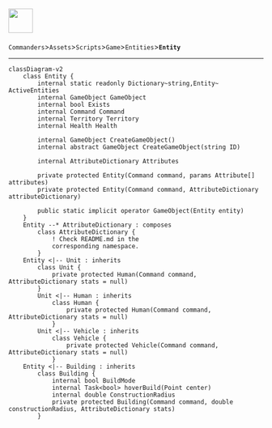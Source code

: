 ﻿[<h1><img height=48 src="https://img.shields.io/badge/Class%20Diagram-Entity-white?color=informational&style=flat-square" /></h1>](https://github.com/Galacticai/Commanders/blob/dev/Assets/Scripts/Game/Entities/Entity.cs)

`Commanders`>`Assets`>`Scripts`>`Game`>`Entities`>**`Entity`**

---

```mermaid
classDiagram-v2
    class Entity {
        internal static readonly Dictionary~string,Entity~ ActiveEntities
        internal GameObject GameObject
        internal bool Exists
        internal Command Command
        internal Territory Territory
        internal Health Health
        
        internal GameObject CreateGameObject()
        internal abstract GameObject CreateGameObject(string ID)

        internal AttributeDictionary Attributes

        private protected Entity(Command command, params Attribute[] attributes)
        private protected Entity(Command command, AttributeDictionary attributeDictionary)

        public static implicit operator GameObject(Entity entity)
    }
    Entity --* AttributeDictionary : composes
        class AttributeDictionary {
            ! Check README.md in the
            corresponding namespace.
        }
    Entity <|-- Unit : inherits
        class Unit {
            private protected Human(Command command, AttributeDictionary stats = null)
        }
        Unit <|-- Human : inherits
            class Human {
                private protected Human(Command command, AttributeDictionary stats = null)
            }
        Unit <|-- Vehicle : inherits
            class Vehicle {
                private protected Vehicle(Command command, AttributeDictionary stats = null)
            }
    Entity <|-- Building : inherits
        class Building {
            internal bool BuildMode
            internal Task<bool> hoverBuild(Point center)
            internal double ConstructionRadius
            private protected Building(Command command, double constructionRadius, AttributeDictionary stats)
        }

```
